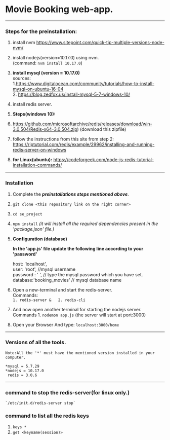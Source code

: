 # Movie Booking web-app.
---

### Steps for the preinstallation:
1. install nvm https://www.sitepoint.com/quick-tip-multiple-versions-node-nvm/
2. install nodejs(version=10.17.0) using nvm.  
	(command: `nvm install 10.17.0`)  
3. **install mysql (version = 10.17.0)**  
	sources:  
			1.https://www.digitalocean.com/community/tutorials/how-to-install-mysql-on-ubuntu-16-04  
			2. https://blog.zedfox.us/install-mysql-5-7-windows-10/  
4. install redis server.  
  1. **Steps(windows 10):**  
   1. https://github.com/microsoftarchive/redis/releases/download/win-3.0.504/Redis-x64-3.0.504.zip) (download this zipfile)  
   2. follow the instructions from this site from step 2:  
	 https://riptutorial.com/redis/example/29962/installing-and-running-redis-server-on-windows  
	
  2. **for Linux(ubuntu):** https://codeforgeek.com/node-js-redis-tutorial-installation-commands/  
   			
---
### Installation  

1. Complete the **_preinstallations steps mentioned above_**.   
2. `git clone <this repository link on the right corner> `  
3. `cd se_project`  
4. `npm install`	_(it will install all the required dependencies present in the 'package.json' file.)_  
5. **Configuration (database)**  

	**In the 'app.js' file update the following line according to your 'password'**  

    host: 'localhost',  
    user: 'root',	//mysql username  
    password : ' ',	// type the mysql password which you have set.  
    database:'booking_movies'	// mysql database name  
    
6. Open a new-terminal and start the redis-server.  
	Commands:   
		```
		1. redis-server &  
		2. redis-cli  
		```
7. And now open another terminal for starting the nodejs server.  
	Commands
		1. `nodemon app.js`	(the server will start at port:3000)  
8. Open your Browser
	And type: `localhost:3000/home`  
---

### Versions of all the tools.  
	Note:All the '*' must have the mentioned version installed in your computer.   
	
	*mysql = 5.7.29	  
	*nodejs = 10.17.0  
	 redis = 3.0.6  

---
### command to stop the redis-server(for linux only.)  
	`/etc/init.d/redis-server stop`  

### command to list all the redis keys  
1. `keys *`  
2. `get <keyname(session)>`  

